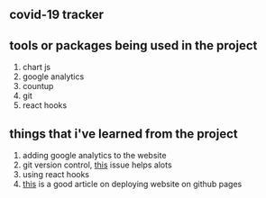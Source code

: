 ## covid-19 tracker

## tools or packages being used in the project

1. chart js
2. google analytics
3. countup
4. git
5. react hooks

## things that i've learned from the project

1. adding google analytics to the website
2. git version control, [this](https://gist.github.com/mandiwise/44d1edce18f2ffb14f63) issue helps alots
3. using react hooks
4. [this](https://dev.to/yuribenjamin/how-to-deploy-react-app-in-github-pages-2a1f) is a good article on deploying website on github pages
